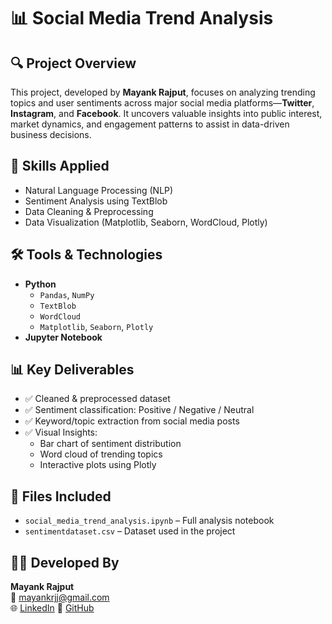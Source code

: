 # 📊 Social Media Trend Analysis

## 🔍 Project Overview
This project, developed by **Mayank Rajput**, focuses on analyzing trending topics and user sentiments across major social media platforms—**Twitter**, **Instagram**, and **Facebook**. It uncovers valuable insights into public interest, market dynamics, and engagement patterns to assist in data-driven business decisions.

## 🧠 Skills Applied
- Natural Language Processing (NLP)
- Sentiment Analysis using TextBlob
- Data Cleaning & Preprocessing
- Data Visualization (Matplotlib, Seaborn, WordCloud, Plotly)

## 🛠 Tools & Technologies
- **Python**
  - `Pandas`, `NumPy`
  - `TextBlob`
  - `WordCloud`
  - `Matplotlib`, `Seaborn`, `Plotly`
- **Jupyter Notebook**

## 📊 Key Deliverables
- ✅ Cleaned & preprocessed dataset
- ✅ Sentiment classification: Positive / Negative / Neutral
- ✅ Keyword/topic extraction from social media posts
- ✅ Visual Insights:
  - Bar chart of sentiment distribution
  - Word cloud of trending topics
  - Interactive plots using Plotly

## 📁 Files Included
- `social_media_trend_analysis.ipynb` – Full analysis notebook
- `sentimentdataset.csv` – Dataset used in the project

## 👨‍💻 Developed By
**Mayank Rajput**  
📧 [mayankrjj@gmail.com](mailto:mayankrjj@gmail.com)  
🌐 [LinkedIn](https://www.linkedin.com/in/mayankrajput01/)
🐙 [GitHub](https://github.com/mayankrjj)
